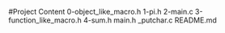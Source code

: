 #Project Content
0-object_like_macro.h
1-pi.h
2-main.c
3-function_like_macro.h
4-sum.h
main.h
_putchar.c
README.md
